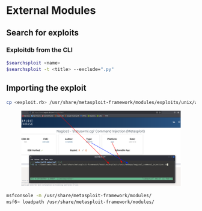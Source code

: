 # External Modules

## Search for exploits

### Exploitdb from the CLI

```bash
$searchsploit <name>
$searchsploit -t <title> --exclude=".py"
```

## Importing the exploit

```bash
cp <exploit.rb> /usr/share/metasploit-framework/modules/exploits/unix/webapp/nagios3_command_injection.rb
```

<figure><img src="../../.gitbook/assets/image.png" alt=""><figcaption></figcaption></figure>

```bash
msfconsole -m /usr/share/metasploit-framework/modules/
msf6> loadpath /usr/share/metasploit-framework/modules/

```

